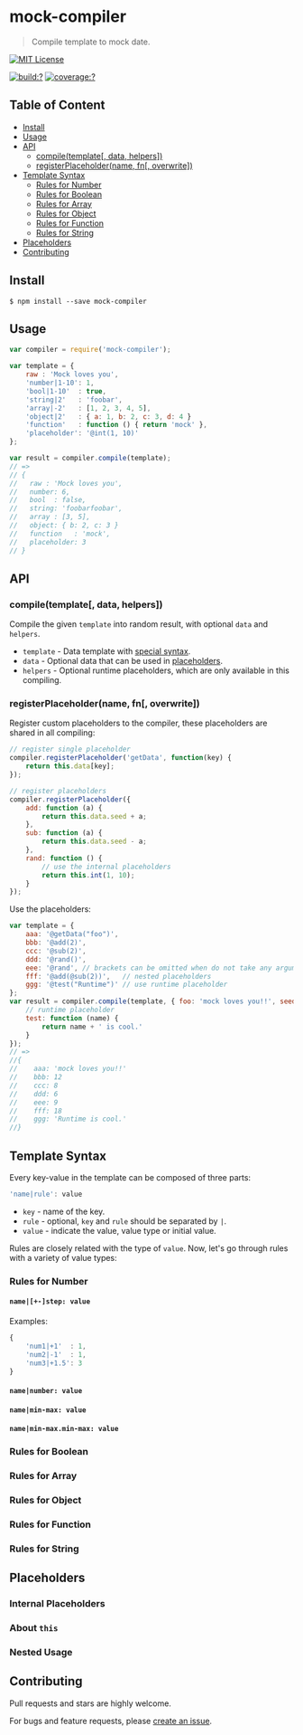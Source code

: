 # mock-compiler

> Compile template to mock date.

[![MIT License](https://img.shields.io/badge/license-MIT_License-green.svg?style=flat-square)](https://github.com/mock-end/mock-compiler/blob/master/LICENSE)

[![build:?](https://img.shields.io/travis/mock-end/mock-compiler/master.svg?style=flat-square)](https://travis-ci.org/mock-end/mock-compiler)
[![coverage:?](https://img.shields.io/coveralls/mock-end/mock-compiler/master.svg?style=flat-square)](https://coveralls.io/github/mock-end/mock-compiler)

## Table of Content

- [Install](#install)
- [Usage](#usage)
- [API](#api)
  - [compile(template[, data, helpers])](#compiletemplate-data-helpers)
  - [registerPlaceholder(name, fn[, overwrite])](#registerplaceholdername-fn-overwrite)
- [Template Syntax](#template-syntax)
  - [Rules for Number](#rules-for-number)
  - [Rules for Boolean](#rules-for-boolean)
  - [Rules for Array](#rules-for-array)
  - [Rules for Object](#rules-for-object)
  - [Rules for Function](#rules-for-function)
  - [Rules for String](#rules-for-string)
- [Placeholders](#placeholders)
- [Contributing](#contributing)

## Install

```
$ npm install --save mock-compiler
```

## Usage

```js
var compiler = require('mock-compiler');

var template = {
    raw : 'Mock loves you',
    'number|1-10': 1,
    'bool|1-10'  : true,
    'string|2'   : 'foobar',
    'array|-2'   : [1, 2, 3, 4, 5],
    'object|2'   : { a: 1, b: 2, c: 3, d: 4 }
    'function'   : function () { return 'mock' },
    'placeholder': '@int(1, 10)'
};

var result = compiler.compile(template);
// => 
// {
//   raw : 'Mock loves you',
//   number: 6,
//   bool  : false,
//   string: 'foobarfoobar',
//   array : [3, 5],
//   object: { b: 2, c: 3 }
//   function   : 'mock',
//   placeholder: 3
// }
```


## API


### compile(template[, data, helpers])

Compile the given `template` into random result, with optional `data` and `helpers`.
 
- `template` - Data template with [special syntax](#template-syntax).
- `data` - Optional data that can be used in [placeholders](#Placeholders).
- `helpers` - Optional runtime placeholders, which are only available in this compiling.


### registerPlaceholder(name, fn[, overwrite])

Register custom placeholders to the compiler, these placeholders are shared in all compiling:

```js
// register single placeholder
compiler.registerPlaceholder('getData', function(key) {
    return this.data[key];
});

// register placeholders
compiler.registerPlaceholder({
    add: function (a) {
        return this.data.seed + a;
    },
    sub: function (a) {
        return this.data.seed - a;
    },
    rand: function () {
        // use the internal placeholders
        return this.int(1, 10);
    }
});
```

Use the placeholders:

```js
var template = {
    aaa: '@getData("foo")',
    bbb: '@add(2)',
    ccc: '@sub(2)',
    ddd: '@rand()',
    eee: '@rand', // brackets can be omitted when do not take any arguments.
    fff: '@add(@sub(2))',   // nested placeholders
    ggg: '@test("Runtime")' // use runtime placeholder
};
var result = compiler.compile(template, { foo: 'mock loves you!!', seed: 10 }, {
    // runtime placeholder
    test: function (name) {
        return name + ' is cool.'
    }
});
// =>
//{
//    aaa: 'mock loves you!!'
//    bbb: 12
//    ccc: 8
//    ddd: 6
//    eee: 9
//    fff: 18
//    ggg: 'Runtime is cool.'
//}

```

## Template Syntax

Every key-value in the template can be composed of three parts: 

```js
'name|rule': value
```

- `key` - name of the key.
- `rule` - optional, `key` and `rule` should be separated by `|`.
- `value` - indicate the value, value type or initial value.

Rules are closely related with the type of `value`. Now, let's go through rules with a variety of value types:


### Rules for Number

#### `name|[+-]step: value`

Examples:

```js
{
    'num1|+1'  : 1,
    'num2|-1'  : 1,
    'num3|+1.5': 3
}
```

#### `name|number: value`

#### `name|min-max: value`

#### `name|min-max.min-max: value`


### Rules for Boolean

### Rules for Array

### Rules for Object

### Rules for Function

### Rules for String


## Placeholders

### Internal Placeholders

### About `this`

### Nested Usage

## Contributing

Pull requests and stars are highly welcome.

For bugs and feature requests, please [create an issue](https://github.com/mock-end/mock-compiler/issues/new).
